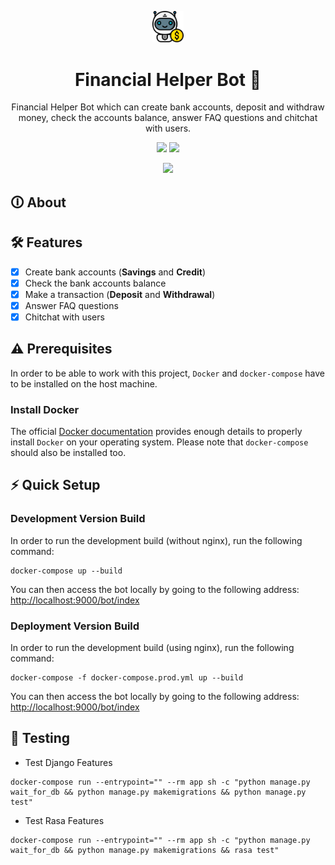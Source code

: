 <p align="center"><img src="./images/bot.png" width="10%"></p>
<h1 align="center">Financial Helper Bot 💬</h1>
<p align="center">Financial Helper Bot which can create bank accounts,
 deposit and withdraw money, check the accounts balance, answer FAQ questions and chitchat with users.</p>
<p align="center">
  <img src="https://img.shields.io/pypi/pyversions/rasa">
  <img src="https://img.shields.io/badge/rasa-3.2.2-yellowgreen">
</p>

<p align="center">
    <img src="https://img.shields.io/github/repo-size/achrafaourik/financial_bot">
</p>

## 🛈 About

 ## 🛠 Features
- [x] Create bank accounts (**Savings** and **Credit**)
- [x] Check the bank accounts balance
- [x] Make a transaction (**Deposit** and **Withdrawal**)
- [x] Answer FAQ questions
- [x] Chitchat with users

## ⚠️ Prerequisites

In order to be able to work with this project, `Docker` and `docker-compose` have to be installed on the host machine.

### Install Docker

The official [Docker documentation](https://docs.docker.com/engine/install/) provides enough details to properly install `Docker` on your operating system. Please note that `docker-compose` should also be installed too.


## ⚡ Quick Setup

### Development Version Build
In order to run the development build (without nginx), run the following command:
```
docker-compose up --build
```

You can then access the bot locally by going to the following address: <a href="http://localhost:9000/bot/index">http://localhost:9000/bot/index</a>

### Deployment Version Build
In order to run the development build (using nginx), run the following command:

```
docker-compose -f docker-compose.prod.yml up --build
```

You can then access the bot locally by going to the following address: <a href="http://localhost:9000/bot/index">http://localhost:9000/bot/index</a>


## 🧪 Testing

- Test Django Features

```
docker-compose run --entrypoint="" --rm app sh -c "python manage.py wait_for_db && python manage.py makemigrations && python manage.py test"
```

- Test Rasa Features

```
docker-compose run --entrypoint="" --rm app sh -c "python manage.py wait_for_db && python manage.py makemigrations && rasa test"
```


